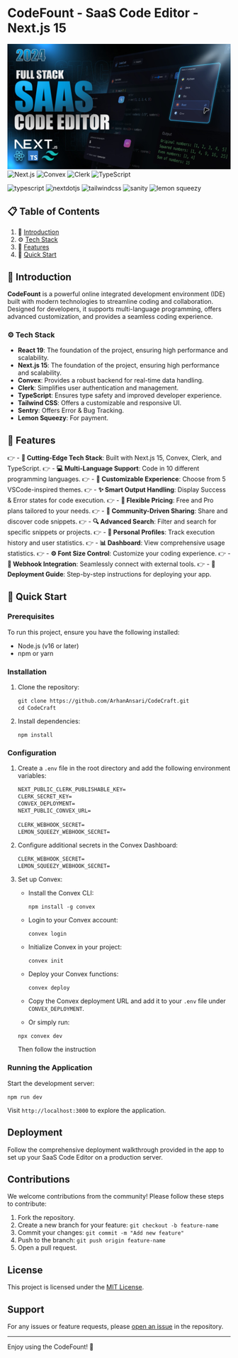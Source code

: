# CodeFount - SaaS Code Editor - Next.js 15

![Demo App](/public/screenshot-for-readme.png)
![Next.js](https://img.shields.io/badge/Next.js-15.0-blue)
![Convex](https://img.shields.io/badge/Convex-Framework-yellow)
![Clerk](https://img.shields.io/badge/Clerk-Authentication-green)
![TypeScript](https://img.shields.io/badge/TypeScript-4.x-blue)

<img src="https://img.shields.io/badge/-Typescript-black?style=for-the-badge&logoColor=white&logo=react&color=3178C6" alt="typescript" />
<img src="https://img.shields.io/badge/-Next_JS-black?style=for-the-badge&logoColor=white&logo=nextdotjs&color=000000" alt="nextdotjs" />
<img src="https://img.shields.io/badge/-Tailwind_CSS-black?style=for-the-badge&logoColor=white&logo=tailwindcss&color=06B6D4" alt="tailwindcss" />
<img src="https://img.shields.io/badge/-Sanity-black?style=for-the-badge&logoColor=white&logo=sanity&color=F03E2F" alt="sanity" />
<img src="https://img.shields.io/badge/-Lemon_Squeezy-black?style=for-the-badge&logoColor=white&logo=lemonsqueezy&color=FCD34D" alt="lemon squeezy" />

## 📋 <a name="table">Table of Contents</a>

1. 🤖 [Introduction](#introduction)
2. ⚙️ [Tech Stack](#tech-stack)
3. 🔋 [Features](#features)
4. 🤸 [Quick Start](#quick-start)

## <a name="introduction">🤖 Introduction</a>

**CodeFount** is a powerful online integrated development environment (IDE) built with modern technologies to streamline coding and collaboration. Designed for developers, it supports multi-language programming, offers advanced customization, and provides a seamless coding experience. 


### <a name="tech-stack">⚙️ Tech Stack</a>
- **React 19**: The foundation of the project, ensuring high performance and scalability.
- **Next.js 15**: The foundation of the project, ensuring high performance and scalability.
- **Convex**: Provides a robust backend for real-time data handling.
- **Clerk**: Simplifies user authentication and management.
- **TypeScript**: Ensures type safety and improved developer experience.
- **Tailwind CSS**: Offers a customizable and responsive UI.
- **Sentry**: Offers Error & Bug Tracking.
- **Lemon Squeezy**: For payment.

## <a name="features">🔋 Features</a>

👉 - **🚀 Cutting-Edge Tech Stack**: Built with Next.js 15, Convex, Clerk, and TypeScript.
👉 - **💻 Multi-Language Support**: Code in 10 different programming languages.
👉 - **🎨 Customizable Experience**: Choose from 5 VSCode-inspired themes.
👉 - **✨ Smart Output Handling**: Display Success & Error states for code execution.
👉 - **💎 Flexible Pricing**: Free and Pro plans tailored to your needs.
👉 - **🤝 Community-Driven Sharing**: Share and discover code snippets.
👉 - **🔍 Advanced Search**: Filter and search for specific snippets or projects.
👉 - **👤 Personal Profiles**: Track execution history and user statistics.
👉 - **📊 Dashboard**: View comprehensive usage statistics.
👉 - **⚙️ Font Size Control**: Customize your coding experience.
👉 - **🔗 Webhook Integration**: Seamlessly connect with external tools.
👉 - **🌟 Deployment Guide**: Step-by-step instructions for deploying your app.

## <a name="quick-start">🤸 Quick Start</a>

### Prerequisites

To run this project, ensure you have the following installed:

- Node.js (v16 or later)
- npm or yarn

### Installation

1. Clone the repository:

   ```shell
   git clone https://github.com/ArhanAnsari/CodeCraft.git
   cd CodeCraft
   ```

2. Install dependencies:

   ```shell
   npm install
   ```

### Configuration

1. Create a `.env` file in the root directory and add the following environment variables:

   ```env
   NEXT_PUBLIC_CLERK_PUBLISHABLE_KEY=
   CLERK_SECRET_KEY=
   CONVEX_DEPLOYMENT=
   NEXT_PUBLIC_CONVEX_URL=

   CLERK_WEBHOOK_SECRET=
   LEMON_SQUEEZY_WEBHOOK_SECRET=
   ```

2. Configure additional secrets in the Convex Dashboard:

   ```env
   CLERK_WEBHOOK_SECRET=
   LEMON_SQUEEZY_WEBHOOK_SECRET=
   ```

3. Set up Convex:
   - Install the Convex CLI:
     ```shell
     npm install -g convex
     ```
   - Login to your Convex account:
     ```shell
     convex login
     ```
   - Initialize Convex in your project:
     ```shell
     convex init
     ```
   - Deploy your Convex functions:
     ```shell
     convex deploy
     ```
   - Copy the Convex deployment URL and add it to your `.env` file under `CONVEX_DEPLOYMENT`.

   - Or simply run:
   ```shell
   npx convex dev
   ```

   Then follow the instruction

### Running the Application

Start the development server:

```shell
npm run dev
```

Visit `http://localhost:3000` to explore the application.

## Deployment

Follow the comprehensive deployment walkthrough provided in the app to set up your SaaS Code Editor on a production server.

## Contributions

We welcome contributions from the community! Please follow these steps to contribute:

1. Fork the repository.
2. Create a new branch for your feature: `git checkout -b feature-name`
3. Commit your changes: `git commit -m "Add new feature"`
4. Push to the branch: `git push origin feature-name`
5. Open a pull request.

## License

This project is licensed under the [MIT License](LICENSE).

## Support

For any issues or feature requests, please [open an issue](https://github.com/ArhanAnsari/CodeCraft/issues) in the repository.

---

Enjoy using the CodeFount! 🚀
